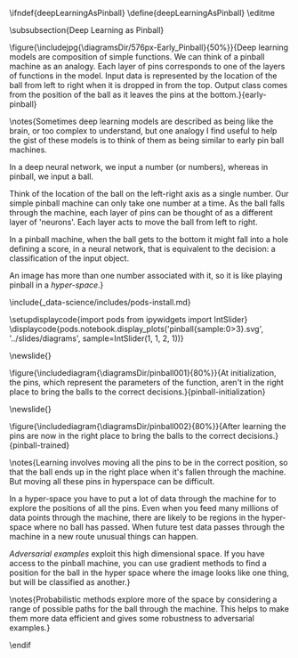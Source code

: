 \ifndef{deepLearningAsPinball}
\define{deepLearningAsPinball}
\editme

\subsubsection{Deep Learning as Pinball}

\figure{\includejpg{\diagramsDir/576px-Early_Pinball}{50%}}{Deep learning models are composition of simple functions. We can think of a pinball machine as an analogy. Each layer of pins corresponds to one of the layers of functions in the model. Input data is represented by the location of the ball from left to right when it is dropped in from the top. Output class comes from the position of the ball as it leaves the pins at the bottom.}{early-pinball}

\notes{Sometimes deep learning models are described as being like the brain, or too complex to understand, but one analogy I find useful to help the gist of these models is to think of them as being similar to early pin ball machines. 

In a deep neural network, we input a number (or numbers), whereas in pinball, we input a ball. 

Think of the location of the ball on the left-right axis as a single number. Our simple pinball machine can only take one number at a time. As the ball falls through the machine, each layer of pins can be thought of as a different layer of 'neurons'. Each layer acts to move the ball from left to right. 

In a pinball machine, when the ball gets to the bottom it might fall into a hole defining a score, in a neural network, that is equivalent to the decision: a classification of the input object. 

An image has more than one number associated with it, so it is like playing pinball in a *hyper-space*.}

\include{_data-science/includes/pods-install.md}

\setupdisplaycode{import pods
from ipywidgets import IntSlider}
\displaycode{pods.notebook.display_plots('pinball{sample:0>3}.svg', 
                            '../slides/diagrams',
							sample=IntSlider(1, 1, 2, 1))}

\newslide{}

\figure{\includediagram{\diagramsDir/pinball001}{80%}}{At initialization, the pins, which represent the parameters of the function, aren't in the right place to bring the balls to the correct decisions.}{pinball-initialization}

\newslide{}

\figure{\includediagram{\diagramsDir/pinball002}{80%}}{After learning the pins are now in the right place to bring the balls to the correct decisions.}{pinball-trained}

\notes{Learning involves moving all the pins to be in the correct position, so that the ball ends up in the right place when it's fallen through the machine. But moving all these pins in hyperspace can be difficult. 

In a hyper-space you have to put a lot of data through the machine for to explore the positions of all the pins. Even when you feed many millions of data points through the machine, there are likely to be regions in the hyper-space where no ball has passed. When future test data passes through the machine in a new route unusual things can happen.

*Adversarial examples* exploit this high dimensional space. If you have access to the pinball machine, you can use gradient methods to find a position for the ball in the hyper space where the image looks like one thing, but will be classified as another.}

\notes{Probabilistic methods explore more of the space by considering a range of possible paths for the ball through the machine. This helps to make them more data efficient and gives some robustness to adversarial examples.}

\endif
